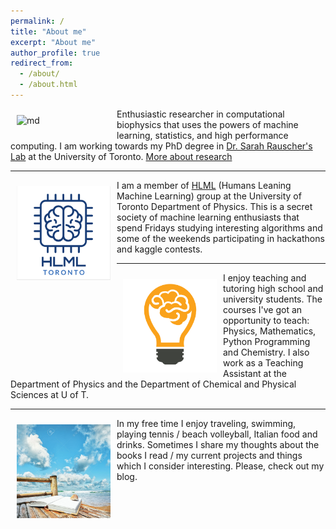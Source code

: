 ```yaml
---
permalink: /
title: "About me"
excerpt: "About me"
author_profile: true
redirect_from: 
  - /about/
  - /about.html
---
```



<img src="/images/ezgif-3-e1da36ca2200.gif" alt="md" width="150px" align="left" style="padding:10px;"> Enthusiastic researcher in computational biophysics that uses the powers of machine learning, statistics, and high performance computing. I am working towards my PhD degree in [Dr. Sarah Rauscher's Lab](https://www.utm.utoronto.ca/cps/faculty-staff/rauscher-sarah) at the University of Toronto. [More about research](/research/)


---


<img src="/images/logo1.png" alt="md" width="150px" align="left" style="padding:10px;"> I am a member of [HLML](https://hlml-toronto.github.io) (Humans Leaning Machine Learning) group at the University of Toronto Department of Physics. This is a secret society of machine learning enthusiasts that spend Fridays studying interesting algorithms and some of the weekends participating in hackathons and kaggle contests. 


---


<img src="/images/light.png" alt="md" width="150px" align="left" style="padding:10px;"> I enjoy teaching and tutoring high school and university students. The courses I've got an opportunity to teach: Physics, Mathematics, Python Programming and Chemistry. I also work as a Teaching Assistant at the Department of Physics and the Department of Chemical and Physical Sciences at U of T.


---


<img src="/images/beach.jpg" alt="md" width="150px" align="left" style="padding:10px;"> In my free time I enjoy traveling, swimming, playing tennis / beach volleyball, Italian food and drinks.  Sometimes I share my thoughts about the books I read / my current projects and things which I consider interesting. Please, check out my blog.


